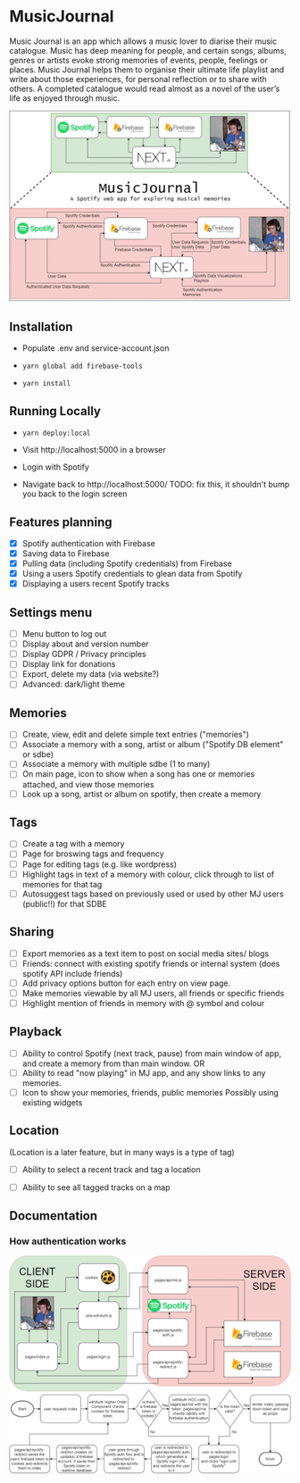 # MusicJournal
Music Journal is an app which allows a music lover to diarise their music catalogue.  Music has deep meaning for people, and certain songs, albums, genres or artists evoke strong memories of events, people, feelings or places.  Music Journal helps them to organise their ultimate life playlist and write about those experiences, for personal reflection or to share with others. A completed catalogue would read almost as a novel of the user’s life as enjoyed through music.  

![music-journal overall architecture diagram](images/music-journal.png)


## Installation

* Populate .env and service-account.json

* `yarn global add firebase-tools`
* `yarn install`

## Running Locally

* `yarn deploy:local`

* Visit http://localhost:5000 in a browser

* Login with Spotify

* Navigate back to http://localhost:5000/ TODO: fix this, it shouldn't bump you back to the login screen

## Features planning

- [x] Spotify authentication with Firebase
- [x] Saving data to Firebase
- [x] Pulling data (including Spotify credentials) from Firebase
- [x] Using a users Spotify credentials to glean data from Spotify
- [x] Displaying a users recent Spotify tracks

## Settings menu

- [ ] Menu button to log out
- [ ] Display about and version number
- [ ] Display GDPR / Privacy principles
- [ ] Display link for donations
- [ ] Export, delete my data (via website?)
- [ ] Advanced: dark/light theme

## Memories

- [ ] Create, view, edit and delete simple text entries ("memories")
- [ ] Associate a memory with a song, artist or album ("Spotify DB element" or sdbe)
- [ ] Associate a memory with multiple sdbe (1 to many)
- [ ] On main page, icon to show when a song has one or memories attached, and view those memories
- [ ] Look up a song, artist or album on spotify, then create a memory

## Tags

- [ ] Create a tag with a memory
- [ ] Page for broswing tags and frequency
- [ ] Page for editing tags (e.g. like wordpress)
- [ ] Highlight tags in text of a memory with colour, click through to list of memories for that tag
- [ ] Autosuggest tags based on previously used or used by other MJ users (public!!) for that SDBE

## Sharing

- [ ] Export memories as a text item to post on social media sites/ blogs
- [ ] Friends: connect with existing spotify friends or internal system (does spotify API include friends)
- [ ] Add privacy options button for each entry on view page.
- [ ] Make memories viewable by all MJ users, all friends or specific friends
- [ ] Highlight mention of friends in memory with @ symbol and colour

## Playback

- [ ] Ability to control Spotify (next track, pause) from main window of app, and create a memory from than main window.
OR
- [ ] Ability to read "now playing" in MJ app, and any show links to any memories.
- [ ] Icon to show your memories, friends, public memories
Possibly using existing widgets

## Location

(Location is a later feature, but in many ways is a type of tag)
- [ ] Ability to select a recent track and tag a location
- [ ] Ability to see all tagged tracks on a map


## Documentation

### How authentication works

![music-journal authentication diagram](images/authentication.png)

